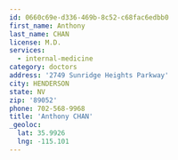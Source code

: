 ```yaml
---
id: 0660c69e-d336-469b-8c52-c68fac6edbb0
first_name: Anthony
last_name: CHAN
license: M.D.
services:
  - internal-medicine
category: doctors
address: '2749 Sunridge Heights Parkway'
city: HENDERSON
state: NV
zip: '89052'
phone: 702-568-9968
title: 'Anthony CHAN'
_geoloc:
  lat: 35.9926
  lng: -115.101
---
```

